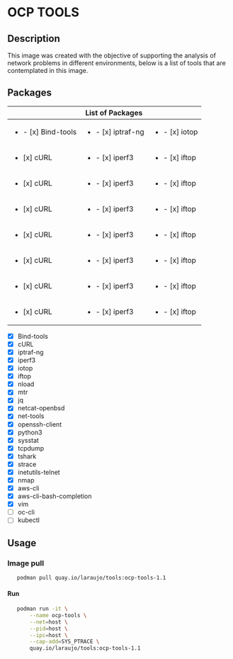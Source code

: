 # **OCP TOOLS**

## Description

This image was created with the objective of supporting the analysis of network problems in different environments, below is a list of tools that are contemplated in this image.

## Packages

| |  List of Packages                              | | 
|----------------|---------------|---------------|
| <ul><li>- [x] Bind-tools</li> | <ul><li>- [x] iptraf-ng</li> | <ul><li>- [x] iotop</li> |
| <ul><li>[x] cURL</li> | <ul><li>- [x] iperf3</li> |  <ul><li>- [x] iftop</li> |
| <ul><li>[x] cURL</li> | <ul><li>- [x] iperf3</li> |  <ul><li>- [x] iftop</li> |
| <ul><li>[x] cURL</li> | <ul><li>- [x] iperf3</li> |  <ul><li>- [x] iftop</li> |
| <ul><li>[x] cURL</li> | <ul><li>- [x] iperf3</li> |  <ul><li>- [x] iftop</li> |
| <ul><li>[x] cURL</li> | <ul><li>- [x] iperf3</li> |  <ul><li>- [x] iftop</li> |
| <ul><li>[x] cURL</li> | <ul><li>- [x] iperf3</li> |  <ul><li>- [x] iftop</li> |
| <ul><li>[x] cURL</li> | <ul><li>- [x] iperf3</li> |  <ul><li>- [x] iftop</li> |
   

- [x] Bind-tools
- [x] cURL
- [x] iptraf-ng
- [x] iperf3
- [x] iotop
- [x] iftop
- [x] nload
- [x] mtr
- [x] jq
- [x] netcat-openbsd
- [x] net-tools
- [x] openssh-client
- [x] python3
- [x] sysstat
- [x] tcpdump
- [x] tshark
- [x] strace
- [x] inetutils-telnet
- [x] nmap
- [x] aws-cli
- [x] aws-cli-bash-completion
- [x] vim
- [ ] oc-cli
- [ ] kubectl

## Usage

### Image pull

```bash
   podman pull quay.io/laraujo/tools:ocp-tools-1.1
```

#### Run
```bash
   podman run -it \
       --name ocp-tools \
       --net=host \
       --pid=host \
       --ipc=host \
       --cap-add=SYS_PTRACE \
       quay.io/laraujo/tools:ocp-tools-1.1
```

